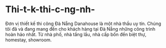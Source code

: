 # Thi-t-k-thi-c-ng-nh-
Đơn vị thiết kế thi công Đà Nẵng Danahouse là một nhà thầu uy tín. Chúng tôi đã và đang mang đến cho khách hàng tại Đà Nẵng những công trình hoàn hảo nhất. Từ nhà phố, nhà tầng lầu, nhà cấp bốn đến biệt thự, homestay, showroom. 
